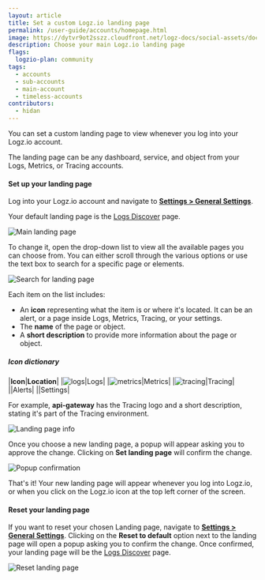 ```yaml
---
layout: article
title: Set a custom Logz.io landing page
permalink: /user-guide/accounts/homepage.html
image: https://dytvr9ot2sszz.cloudfront.net/logz-docs/social-assets/docs-social.jpg
description: Choose your main Logz.io landing page
flags:
  logzio-plan: community
tags:
  - accounts
  - sub-accounts
  - main-account
  - timeless-accounts
contributors:
  - hidan
---
```


You can set a custom landing page to view whenever you log into your Logz.io account.

The landing page can be any dashboard, service, and object from your Logs, Metrics, or Tracing accounts.

#### Set up your landing page

Log into your Logz.io account and navigate to **[Settings > General Settings](https://app.logz.io/#/dashboard/settings/general)**. 

Your default landing page is the [Logs Discover](https://app.logz.io/#/dashboard/kibana) page. 

![Main landing page](https://dytvr9ot2sszz.cloudfront.net/logz-docs/accounts/landing-page/main-landing-page.png)

To change it, open the drop-down list to view all the available pages you can choose from. You can either scroll through the various options or use the text box to search for a specific page or elements.

![Search for landing page](https://dytvr9ot2sszz.cloudfront.net/logz-docs/accounts/landing-page/choose-landing-page.png)

Each item on the list includes:

* An **icon** representing what the item is or where it's located. It can be an alert, or a page inside Logs, Metrics, Tracing, or your settings.
* The **name** of the page or object.
* A **short description** to provide more information about the page or object.

##### Icon dictionary

|**Icon**|**Location**|
|![logs](https://dytvr9ot2sszz.cloudfront.net/logz-docs/accounts/landing-page/logs.png)|Logs|
|![metrics](https://dytvr9ot2sszz.cloudfront.net/logz-docs/accounts/landing-page/metrics.png)|Metrics|
|![tracing](https://dytvr9ot2sszz.cloudfront.net/logz-docs/accounts/landing-page/tracing.svg)|Tracing|
|<i class="li li-bell"></i>|Alerts|
|<i class="li li-gear"></i>|Settings|

For example, **api-gateway** has the Tracing logo and a short description, stating it's part of the Tracing environment.

![Landing page info](https://dytvr9ot2sszz.cloudfront.net/logz-docs/accounts/landing-page/api-gateway.png)

Once you choose a new landing page, a popup will appear asking you to approve the change. Clicking on **Set landing page** will confirm the change.

![Popup confirmation](https://dytvr9ot2sszz.cloudfront.net/logz-docs/accounts/landing-page/set-page-popup.png)

That's it! Your new landing page will appear whenever you log into Logz.io, or when you click on the Logz.io icon at the top left corner of the screen.

#### Reset your landing page

If you want to reset your chosen Landing page, navigate to **[Settings > General Settings](https://app.logz.io/#/dashboard/settings/general)**. Clicking on the **Reset to default** option next to the landing page will open a popup asking you to confirm the change. Once confirmed, your landing page will be the [Logs Discover](https://app.logz.io/#/dashboard/kibana) page.

![Reset landing page](https://dytvr9ot2sszz.cloudfront.net/logz-docs/accounts/landing-page/restore-to-default.png)
